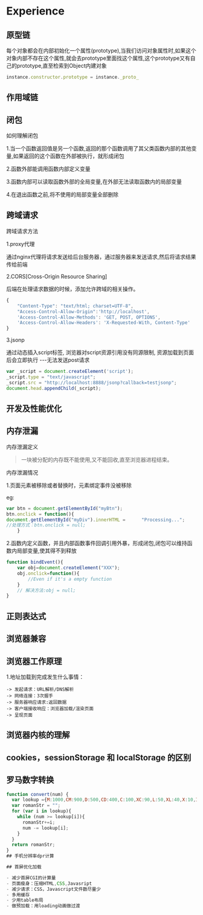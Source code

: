 # Experience

## 原型链

每个对象都会在内部初始化一个属性(prototype),当我们访问对象属性时,如果这个对象内部不存在这个属性,就会去prototype里面找这个属性,这个prototype又有自己的prototype,直至检索到Object内建对象

```javascript
instance.constructor.prototype = instance._proto_
```

## 作用域链

## 闭包

如何理解闭包

1.当一个函数返回值是另一个函数,返回的那个函数调用了其父类函数内部的其他变量,如果返回的这个函数在外部被执行，就形成闭包

2.函数外部能调用函数内部定义变量

3.函数内部可以读取函数外部的全局变量,在外部无法读取函数内的局部变量

4.在退出函数之前,将不使用的局部变量全部删除

## 跨域请求

跨域请求方法

1.proxy代理

通过nginx代理将请求发送给后台服务器，通过服务器来发送请求,然后将请求结果传给前端

2.CORS[Cross-Origin Resource Sharing]

后端在处理请求数据的时候，添加允许跨域的相关操作。

```javascript
{
    "Content-Type": "text/html; charset=UTF-8",
    "Access-Control-Allow-Origin":'http://localhost',
    'Access-Control-Allow-Methods': 'GET, POST, OPTIONS',
    'Access-Control-Allow-Headers': 'X-Requested-With, Content-Type'
}
```

3.jsonp

通过动态插入script标签, 浏览器对script资源引用没有同源限制, 资源加载到页面后会立即执行
---无法发送post请求

```javascript
var _script = document.createElement('script');
_script.type = "text/javascript";
_script.src = "http://localhost:8888/jsonp?callback=testjsonp";
document.head.appendChild(_script);
```

## 开发及性能优化

## 内存泄漏

内存泄漏定义

>一块被分配的内存既不能使用,又不能回收,直至浏览器进程结束。

内存泄漏情况

1.页面元素被移除或者替换时，元素绑定事件没被移除

eg:

```javascript
var btn = document.getElementById("myBtn");
btn.onclick = function(){
document.getElementById("myDiv").innerHTML =      "Processing...";
//处理方式：btn.onclick = null;
    }
```

2.函数内定义函数，并且内部函数事件回调引用外暴，形成闭包,闭包可以维持函数内局部变量,使其得不到释放

```javascript
function bindEvent(){
    var obj=document.createElement("XXX");
    obj.onclick=function(){
        //Even if it's a empty function
    }
    // 解决方法:obj = null;
}
```

## 正则表达式

## 浏览器兼容

## 浏览器工作原理

1.地址加载到完成发生什么事情：

```
-> 发起请求：URL解析/DNS解析
-> 网络连接：3次握手
-> 服务器响应请求:返回数据 
-> 客户端接收响应：浏览器加载/渲染页面
-> 呈现页面
```


## 浏览器内核的理解

## cookies，sessionStorage 和 localStorage 的区别

## 罗马数字转换
```javascript
function convert(num) {
  var lookup ={M:1000,CM:900,D:500,CD:400,C:100,XC:90,L:50,XL:40,X:10,IX:9,V:5,IV:4,I:1};
  var romanStr = "";
  for (var i in lookup){
    while (num >= lookup[i]){
      romanStr+=i;
      num -= lookup[i];
    }
  }
  return romanStr;
}
## 手机分辨率dpr计算

## 首屏优化加载

- 减少首屏CGI的计算量
- 页面瘦身：压缩HTML,CSS,Javasript
- 减少请求：CSS，Javascript文件数尽量少
- 多用缓存
- 少用table布局
- 做预加载：用loading动画做过渡

